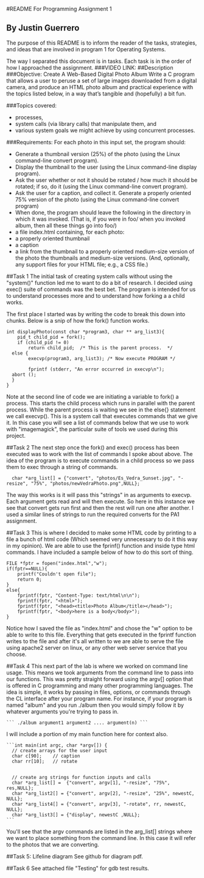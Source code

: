 #README For Programming Assignment 1
## By Justin Guerrero
The purpose of this README is to inform the reader of the tasks, strategies, and ideas that are involved in program 1 for Operating Systems.

The way I separated this document is in tasks. Each task is in the order of how I approached the assignment. 
###VIDEO LINK: 
##Description
###Objective: Create A Web-Based Digital Photo Album
Write a C program that allows a user to peruse a set of large images downloaded from a digital camera, and produce an HTML photo album and  practical experience with the topics listed below, in a way that’s tangible and (hopefully) a bit fun.

###Topics covered:
- processes,
- system calls (via library calls) that manipulate them, and
- various system goals we might achieve by using concurrent processes.

###Requirements: 
For each photo in this input set, the program should:


- Generate a thumbnail version (25%) of the photo (using the Linux command-line convert       program).
- Display the thumbnail to the user (using the Linux command-line display program).
- Ask the user whether or not it should be rotated / how much it should be rotated; if so, do it (using the Linux command-line convert program).
- Ask the user for a caption, and collect it.
Generate a properly oriented 75% version of the photo (using the Linux command-line convert program)
- When done, the program should leave the following in the directory in which it was invoked. (That is, if you were in foo/ when you invoked album, then all these things go into foo/)
- a file index.html containing, for each photo:
- a properly oriented thumbnail
- a caption
- a link from the thumbnail to a properly oriented medium-size version of the photo
the thumbnails and medium-size versions.
(And, optionally, any support files for your HTML file; e.g., a CSS file.)

##Task 1
The initial task of creating system calls without using the "system()" function led me to want to do a bit of research. I decided using exec() suite of commands was the best bet. The program is intended for us to understand processes more and to understand how forking a a child works. 

The first place I started was by writing the code to break this down into chunks. Below is a snip of how the fork() function works.

    int displayPhoto(const char *program3, char ** arg_list3){
    	pid_t child_pid = fork();
      	if (child_pid != 0)
    		return child_pid;  /* This is the parent process.  */
      else {
    		execvp(program3, arg_list3); /* Now execute PROGRAM */
    	
    		fprintf (stderr, "An error occurred in execvp\n");
      abort ();
      } 
    } 

Note at the second line of code we are initiating a variable to fork() a process. This starts the child process which runs in parallel with the parent process. While the parent process is waiting we see in the else{} statement we call execvp(). This is a system call that executes commands that we give it. In this case you will see a list of commands below that we use to work with "imagemagick", the particular suite of tools we used during this project.



##Task 2
The next step once the fork() and exec() process has been executed was to work with the list of commands I spoke about above. The idea of the program is to execute commands in a child process so we pass them to exec through a string of commands.

      char *arg_list[] = {"convert", "photos/Es_Vedra_Sunset.jpg", "-resize", "75%", "photos/newVedraPhoto.png",NULL};

The way this works is it will pass this "strings" in as arguments to execvp. Each argument gets read and will then execute. So here in this instance we see that convert gets run first and then the rest will run one after another. I used a similar lines of strings to run the required converts for the PA1 assignment.

##Task 3
This is where I decided to make some HTML code by printing to a file a bunch of html code (Which seemed very unnecessary to do it this way in my opinion).
We are able to use the fprinf() function and inside type html commands. I have included a sample below of how to do this sort of thing. 

	FILE *fptr = fopen("index.html","w");
	if(fptr==NULL){
		printf("Couldn't open file");
		return 0;
	}
	else{
		fprintf(fptr, "Content-Type: text/html\n\n");
		fprintf(fptr, "<html>");
		fprintf(fptr, "<head><title>Photo Album</title></head>");
		fprintf(fptr, "<body>here is a body</body>");
	}

Notice how I saved the file as "index.html" and chose the "w" option to be able to write to this file. 
Everything that gets executed in the fprintf function writes to the file and after it's all written to we are able to serve the file using apache2 server on linux, or any other web server service that you choose.

##Task 4
This next part of the lab is where we worked on command line usage. This means we took arguments from the command line to pass into our functions. This was pretty straight forward using the argv[] option that is offered in C programming and many other programming languages. The idea is simple, it works by passing in files, options, or commands through the CL interface after your program name. 
For instance, if your program is named "album" and you run ./album then you would simply follow it by whatever arguments you're trying to pass in. 




    ``` ./album argument1 argument2 .... argument(n) ```

I will include a portion of my main function here for context also.

    ```int main(int argc, char *argv[]) {
      // create arrays for the user input
      char c[90];	 // caption
      char rr[10];	 // rotate


      // create arg strings for function inputs and calls
      char *arg_list[] =  {"convert", argv[1], "-resize", "75%", res,NULL};
      char *arg_list2[] = {"convert", argv[2], "-resize", "25%", newestC, NULL};
      char *arg_list4[] = {"convert", argv[3], "-rotate", rr, newestC, NULL};
      char *arg_list3[] = {"display", newestC ,NULL};  
    ```

You'll see that the argv commands are listed in the arg_list[] strings where we want to place something from the command line. In this case it will refer to the photos that we are converting.

##Task 5: Lifeline diagram
See github for diagram pdf.


##Task 6 
See attached file "Testing" for gdb test results.
